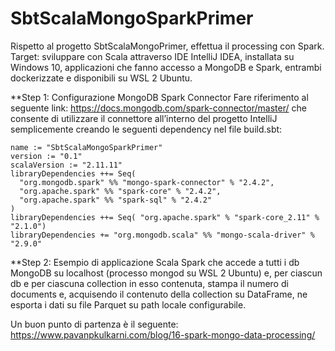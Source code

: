 # SbtScalaMongoSparkPrimer
Rispetto al progetto SbtScalaMongoPrimer, effettua il processing con Spark.
Target: sviluppare con Scala attraverso IDE IntelliJ IDEA, installata su Windows 10, applicazioni che fanno accesso a MongoDB e Spark, entrambi dockerizzate 
e disponibili su WSL 2 Ubuntu.

**Step 1: Configurazione MongoDB Spark Connector
Fare riferimento al seguente link:
https://docs.mongodb.com/spark-connector/master/
che consente di utilizzare il connettore all’interno del progetto IntelliJ semplicemente creando le seguenti dependency nel file build.sbt:
```
name := "SbtScalaMongoSparkPrimer"
version := "0.1"
scalaVersion := "2.11.11"
libraryDependencies ++= Seq(
  "org.mongodb.spark" %% "mongo-spark-connector" % "2.4.2",
  "org.apache.spark" %% "spark-core" % "2.4.2",
  "org.apache.spark" %% "spark-sql" % "2.4.2"
)
libraryDependencies ++= Seq( "org.apache.spark" % "spark-core_2.11" % "2.1.0")
libraryDependencies += "org.mongodb.scala" %% "mongo-scala-driver" % "2.9.0"
```
**Step 2: Esempio di applicazione Scala Spark che accede a tutti i db MongoDB su localhost (processo mongod su WSL 2 Ubuntu) e, per ciascun db e per ciascuna collection 
in esso contenuta,  stampa il numero di documents e, acquisendo il contenuto della collection su DataFrame, ne esporta i dati su file Parquet su path locale configurabile.

Un buon punto di partenza è il seguente:
https://www.pavanpkulkarni.com/blog/16-spark-mongo-data-processing/

